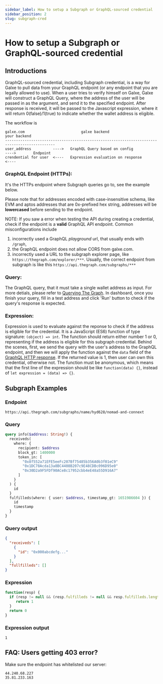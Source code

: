 ```yaml
---
sidebar_label: How to setup a Subgraph or GraphQL-sourced credential
sidebar_position: 2
slug: subgraph-cred
---
```

# How to setup a Subgraph or GraphQL-sourced credential

## Introductions

GraphQL-sourced credential, including Subgraph credential, is a way for Galxe to pull data from your GraphQL endpoint (or any endpoint that you are legally allowed to use).
When a user tries to verify himself on Galxe, Galxe will construct a GraphQL Query, where the address of the user will be passed in as the argument, and send it to the specified endpoint.
After response is received, it will be passed to the Javascript expression, where it will return  0(false)/1(true) to indicate whether the wallet address is eligible. 

The workflow is

```
galxe.com                          galxe backend                                 your backend
---------------------------------------------------------------------------------------------
user_address          ---->   GraphQL Query based on config             ---->        Endpoint
crendential for user  <----   Expression evaluation on response         <---- 
```

### GraphQL Endpoint (HTTPs):

It's the HTTPs endpoint where Subgraph queries go to, see the example below. 

Please note that for addresses encoded with case-insensitive schema, like EVM and aptos addresses that are 0x-prefixed hex string, addresses will be **lowercased** before sending to the endpoint.

NOTE: If you saw a error when testing the API during creating a credential, check if the endpoint is a **valid** GraphQL
API endpoint. Common misconfigurations include 

1. incorrectly used a GraphQL *playground* url, that usually ends with `/graph`,
2. the GraphQL endpoint does not allow CORS from galxe.com.
3. incorrectly used a URL to the subgraph explorer page, like `https://thegraph.com/explorer/***`. Usually, the correct endpoint from subgraph is like this `https://api.thegraph.com/subgraphs/***`

### Query:

The GraphQL query, that it must take a single wallet address as input. For more detials, please refer to [Querying The Graph](https://thegraph.com/docs/en/querying/querying-the-graph/). In dashboard, once you finish your query, fill in a test address and click 'Run' button to check if the query's response is expected.

### Expression:

Expression is used to evaluate against the reponse to check if the address is eligible for the credential. 
It is a JavaScript (ES6) function of type signature: `(object) => int`.
The function should return either number 1 or 0, representing if the address is eligible for this subgraph credential. 
Behind the scenes, first, we send the query with the user's address to the GraphQL endpoint, and then we will apply the function against the `data` field of the [GraphQL HTTP response](https://graphql.org/learn/serving-over-http/#response).
If the returned value is 1, then user can own this credential, otherwise not. 
The function must be anonymous, which means that the first line of the expression should be like `function(data) {}`, instead of `let expression = (data) => {}`.

## Subgraph Examples

### Endpoint

```
https://api.thegraph.com/subgraphs/name/hyd628/nomad-and-connext
```

### Query

```graphql
query info($address: String!) {
  receiveds(
    where: {
      recipient: $address
      block_gt: 1400000
      token_in: [
        "0x8f552a71EFE5eeFc207Bf75485b356A0b3f01eC9"
        "0x1DC78Acda13a8BC4408B207c9E48CDBc096D95e0"
        "0x30D2a9F5FDf90ACe8c17952cbb4eE48a55D916A7"
      ]
    }
  ) {
    id
  }
  fulfilleds(where: { user: $address, timestamp_gt: 1651986604 }) {
    id
    timestamp
  }
}
```

### Query output

```json
{
  "receiveds": [
    {
      "id": "0x000abcdefg..."
    }
  ],
  "fullfilleds": []
}
```

### Expression

```javascript
function(resp) {
  if (resp != null && (resp.fulfilleds != null && resp.fulfilleds.length > 0 || resp.receiveds != null && resp.receiveds.length > 0)) {
     return 1
  }
  return 0
}
```

### Expression output

```
1
```

## FAQ: Users getting 403 error?
Make sure the endpoint has whitelisted our server:
```
44.240.68.227
35.81.233.163
```
